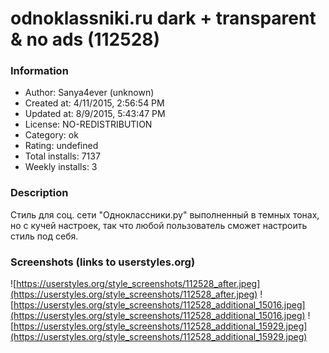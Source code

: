 # odnoklassniki.ru dark + transparent & no ads (112528)

### Information
- Author: Sanya4ever (unknown)
- Created at: 4/11/2015, 2:56:54 PM
- Updated at: 8/9/2015, 5:43:47 PM
- License: NO-REDISTRIBUTION
- Category: ok
- Rating: undefined
- Total installs: 7137
- Weekly installs: 3


### Description
Стиль для соц. сети "Одноклассники.ру" выполненный в темных тонах, но с кучей настроек, так что любой пользователь сможет настроить стиль под себя.


### Screenshots (links to userstyles.org)
![https://userstyles.org/style_screenshots/112528_after.jpeg](https://userstyles.org/style_screenshots/112528_after.jpeg)
![https://userstyles.org/style_screenshots/112528_additional_15016.jpeg](https://userstyles.org/style_screenshots/112528_additional_15016.jpeg)
![https://userstyles.org/style_screenshots/112528_additional_15929.jpeg](https://userstyles.org/style_screenshots/112528_additional_15929.jpeg)

